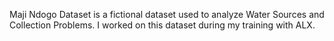 Maji Ndogo Dataset is a fictional dataset used to analyze Water Sources and Collection Problems.
I worked on this dataset during my training with ALX.

